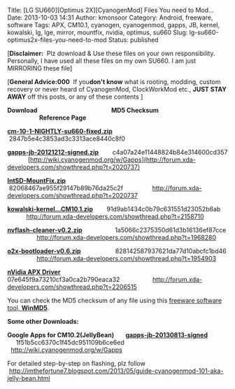 Title: [LG SU660][Optimus 2X][CyanogenMod] Files You need to Mod...
Date: 2013-10-03 14:31
Author: kmonsoor
Category: Android, freeware, software
Tags: APX, CM10.1, cyanogen, cyanogenmod, gapps, JB, kernel, kowalski, lg, lge, mirror, mountfix, nvidia, optimus, su660
Slug: lg-su660-optimus2x-files-you-need-to-mod
Status: published

[**Disclaimer:**  Plz download & Use these files on your own
responsibility. Personally, I have used all these files on my own SU660.
I am just MIRRORING these file]

[**General Advice:000**  If you**don't know** what is rooting, modding,
custom recovery or never heard of CyanogenMod, ClockWorkMod etc., **JUST
STAY AWAY** off this posts, or any of these contents ]

**Download                                                   MD5
Checksum                                                                
    Reference Page**

[**cm-10-1-NIGHTLY-su660-fixed.zip**](https://dl.dropboxusercontent.com/u/7784941/cm-10-1-NIGHTLY-su660-fixed.zip)
     2847b5e4c3853ad3c3313ace8440c8f0

**[gapps-jb-20121212-signed.zip](https://www.dropbox.com/s/cod19km2xveph8c/gapps-jb-20121212-signed.zip)** 
      c4a07a24e11448824b84e314600cd357          
  [http://wiki.cyanogenmod.org/w/Gapps](http://forum.xda-developers.com/showthread.php?t=2020737)

**[IntSD-MountFix.zip](https://dl.dropboxusercontent.com/u/7784941/IntSD-MountFix.zip)** 
                           82068467ae955f29147b89b76da25c2f            
    <http://forum.xda-developers.com/showthread.php?t=2020737>

**[kowalski-kernel...CM10.1.zip](https://dl.dropboxusercontent.com/u/7784941/kowalski-kernel-100p5-oldbl_CM10.1.zip)** 
      91d9ab1434c0b79c631551d23052b6ab              
 <http://forum.xda-developers.com/showthread.php?t=2158710>

**[nvflash-cleaner-v0.2.zip](https://www.dropbox.com/s/2tfzdcndv5bbnhd/nvflash-cleaner-v0.2.zip)** 
                 1a5066c2375350d61d3b16136ef87cce                
 <http://forum.xda-developers.com/showthread.php?t=1968280>

**[o2x-bootloader-v0.6.zip](https://dl.dropboxusercontent.com/u/7784941/o2x-bootloader-v0.6.zip)** 
                  828142587937621da77d10abcfc1bd46                
 <http://forum.xda-developers.com/showthread.php?t=1954903>

**[nVidia APX
Driver](https://www.dropbox.com/s/ur3hk64w5d4mt9r/APX%20Driver.zip)**   
                              07e645f9a73210cf3a0ca2b790eaca32          
        <http://forum.xda-developers.com/showthread.php?t=2206515>

You can check the MD5 checksum of any file using this [freeware software
tool, **WinMD5**](http://www.winmd5.com/).

**Some other Downloads:**

**Google Apps for CM10.2(JellyBean)      
 [gapps-jb-20130813-signed](http://goo.im/gapps/gapps-jb-20130813-signed.zip)**
               1f51b5cc6370c1f45dc951109b6ce6ed                
  <http://wiki.cyanogenmod.org/w/Gapps>

For detailed step-by-step on flashing, plz follow
 <http://imthefortune7.blogspot.com/2013/05/guide-cyanogenmod-101-aka-jelly-bean.html>
